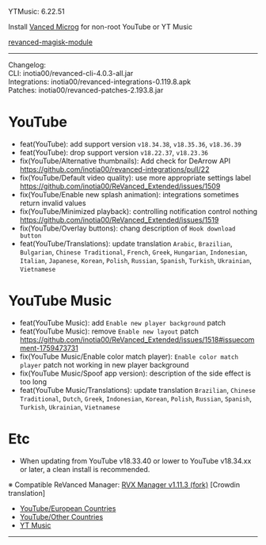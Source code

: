YTMusic: 6.22.51  

Install [Vanced Microg](https://github.com/TeamVanced/VancedMicroG/releases) for non-root YouTube or YT Music  

[revanced-magisk-module](https://github.com/j-hc/revanced-magisk-module)  

---
Changelog:  
CLI: inotia00/revanced-cli-4.0.3-all.jar  
Integrations: inotia00/revanced-integrations-0.119.8.apk  
Patches: inotia00/revanced-patches-2.193.8.jar  

YouTube
==
- feat(YouTube): add support version `v18.34.38`, `v18.35.36`, `v18.36.39`
- feat(YouTube): drop support version `v18.22.37`, `v18.23.36`
- fix(YouTube/Alternative thumbnails): Add check for DeArrow API https://github.com/inotia00/revanced-integrations/pull/22
- fix(YouTube/Default video quality): use more appropriate settings label https://github.com/inotia00/ReVanced_Extended/issues/1509
- fix(YouTube/Enable new splash animation): integrations sometimes return invalid values
- fix(YouTube/Minimized playback): controlling notification control nothing https://github.com/inotia00/ReVanced_Extended/issues/1519
- fix(YouTube/Overlay buttons): chang description of `Hook download button`
- feat(YouTube/Translations): update translation
`Arabic`, `Brazilian`, `Bulgarian`, `Chinese Traditional`, `French`, `Greek`, `Hungarian`, `Indonesian`, `Italian`, `Japanese`, `Korean`, `Polish`, `Russian`, `Spanish`, `Turkish`, `Ukrainian`, `Vietnamese`


YouTube Music
==
- feat(YouTube Music): add `Enable new player background` patch
- feat(YouTube Music): remove `Enable new layout` patch https://github.com/inotia00/ReVanced_Extended/issues/1518#issuecomment-1759473731
- fix(YouTube Music/Enable color match player): `Enable color match player` patch not working in new player background
- fix(YouTube Music/Spoof app version): description of the side effect is too long
- feat(YouTube Music/Translations): update translation
`Brazilian`, `Chinese Traditional`, `Dutch`, `Greek`, `Indonesian`, `Korean`, `Polish`, `Russian`, `Spanish`, `Turkish`, `Ukrainian`, `Vietnamese`


Etc
==
- When updating from YouTube v18.33.40 or lower to YouTube v18.34.xx or later, a clean install is recommended.


※ Compatible ReVanced Manager: [RVX Manager v1.11.3 (fork)](https://github.com/inotia00/revanced-manager/releases/tag/v1.11.3)
[Crowdin translation]
- [YouTube/European Countries](https://crowdin.com/project/revancedextendedeu)
- [YouTube/Other Countries](https://crowdin.com/project/revancedextended)
- [YT Music](https://crowdin.com/project/revanced-music-extended)

---  
